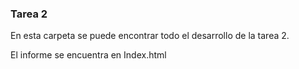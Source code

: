 ### Tarea 2
En esta carpeta se puede encontrar todo el desarrollo de la tarea 2.


El informe se encuentra en Index.html

